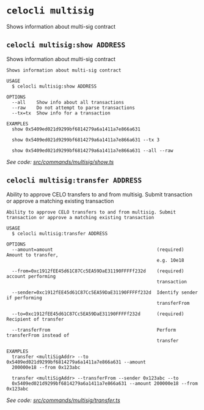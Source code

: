 # `celocli multisig`

Shows information about multi-sig contract


## `celocli multisig:show ADDRESS`

Shows information about multi-sig contract

```
Shows information about multi-sig contract

USAGE
  $ celocli multisig:show ADDRESS

OPTIONS
  --all    Show info about all transactions
  --raw    Do not attempt to parse transactions
  --tx=tx  Show info for a transaction

EXAMPLES
  show 0x5409ed021d9299bf6814279a6a1411a7e866a631

  show 0x5409ed021d9299bf6814279a6a1411a7e866a631 --tx 3

  show 0x5409ed021d9299bf6814279a6a1411a7e866a631 --all --raw
```

_See code: [src/commands/multisig/show.ts](https://github.com/celo-org/celo-monorepo/tree/master/packages/cli/src/commands/multisig/show.ts)_

## `celocli multisig:transfer ADDRESS`

Ability to approve CELO transfers to and from multisig. Submit transaction or approve a matching existing transaction

```
Ability to approve CELO transfers to and from multisig. Submit transaction or approve a matching existing transaction

USAGE
  $ celocli multisig:transfer ADDRESS

OPTIONS
  --amount=amount                                      (required) Amount to transfer,
                                                       e.g. 10e18

  --from=0xc1912fEE45d61C87Cc5EA59DaE31190FFFFf232d    (required) account performing
                                                       transaction

  --sender=0xc1912fEE45d61C87Cc5EA59DaE31190FFFFf232d  Identify sender if performing
                                                       transferFrom

  --to=0xc1912fEE45d61C87Cc5EA59DaE31190FFFFf232d      (required) Recipient of transfer

  --transferFrom                                       Perform transferFrom instead of
                                                       transfer

EXAMPLES
  transfer <multiSigAddr> --to 0x5409ed021d9299bf6814279a6a1411a7e866a631 --amount
  200000e18 --from 0x123abc

  transfer <multiSigAddr> --transferFrom --sender 0x123abc --to
  0x5409ed021d9299bf6814279a6a1411a7e866a631 --amount 200000e18 --from 0x123abc
```

_See code: [src/commands/multisig/transfer.ts](https://github.com/celo-org/celo-monorepo/tree/master/packages/cli/src/commands/multisig/transfer.ts)_
